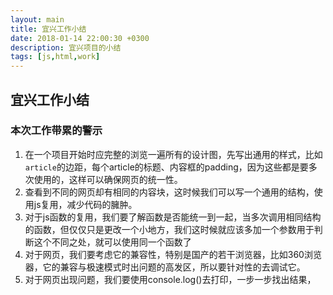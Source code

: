 ```yaml
---
layout: main
title: 宜兴工作小结
date: 2018-01-14 22:00:30 +0300
description: 宜兴项目的小结
tags: [js,html,work]
---
```


## 宜兴工作小结
### 本次工作带累的警示
1. 在一个项目开始时应完整的浏览一遍所有的设计图，先写出通用的样式，比如`article`的边距，每个article的标题、内容框的padding，因为这些都是要多次使用的，这样可以确保网页的统一性。
2. 查看到不同的网页却有相同的内容块，这时候我们可以写一个通用的结构，使用js复用，减少代码的臃肿。
3. 对于js函数的复用，我们要了解函数是否能统一到一起，当多次调用相同结构的函数，但仅仅只是更改一个小地方，我们这时候就应该多加一个参数用于判断这个不同之处，就可以使用同一个函数了
4. 对于网页，我们要考虑它的兼容性，特别是国产的若干浏览器，比如360浏览器，它的兼容与极速模式时出问题的高发区，所以要针对性的去调试它。
5. 对于网页出现问题，我们要使用console.log()去打印，一步一步找出结果，
